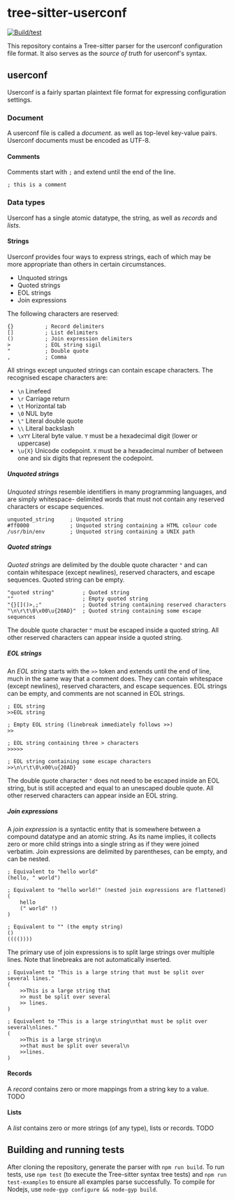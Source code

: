 # tree-sitter-userconf
[![Build/test](https://github.com/andrewhutchison1/tree-sitter-userconf/actions/workflows/ci.yml/badge.svg?event=push)](https://github.com/andrewhutchison1/tree-sitter-userconf/actions/workflows/ci.yml)

This repository contains a Tree-sitter parser for the userconf configuration file format.
It also serves as the *source of truth* for userconf's syntax.

## userconf

Userconf is a fairly spartan plaintext file format for expressing configuration settings.

### Document

A userconf file is called a *document*.
as well as top-level key-value pairs.
Userconf documents must be encoded as UTF-8.

#### Comments

Comments start with `;` and extend until the end of the line.
```
; this is a comment
```

### Data types

Userconf has a single atomic datatype, the string, as well as *records* and *lists*.

#### Strings

Userconf provides four ways to express strings, each of which may be more appropriate than
others in certain circumstances.
 - Unquoted strings
 - Quoted strings
 - EOL strings
 - Join expressions

The following characters are reserved:
```
{}          ; Record delimiters
[]          ; List delimiters
()          ; Join expression delimiters
>           ; EOL string sigil
"           ; Double quote
,           ; Comma
```

All strings except unquoted strings can contain escape characters.
The recognised escape characters are:
 - `\n` Linefeed
 - `\r` Carriage return
 - `\t` Horizontal tab
 - `\0` NUL byte
 - `\"` Literal double quote
 - `\\` Literal backslash
 - `\xYY` Literal byte value. `Y` must be a hexadecimal digit (lower or uppercase)
 - `\u{X}` Unicode codepoint. `X` must be a hexadecimal number of between one and six digits
  that represent the codepoint.

##### Unquoted strings

*Unquoted strings* resemble identifiers in many programming languages, and are simply whitespace-
delimited words that must not contain any reserved characters or escape sequences.
```
unquoted_string     ; Unquoted string
#ff0000             ; Unquoted string containing a HTML colour code
/usr/bin/env        ; Unquoted string containing a UNIX path
```

##### Quoted strings

*Quoted strings* are delimited by the double quote character `"` and can contain whitespace
(except newlines), reserved characters, and escape sequences. Quoted string can be empty.
```
"quoted string"         ; Quoted string
""                      ; Empty quoted string
"{}[]()>,;"             ; Quoted string containing reserved characters
"\n\r\t\0\x00\u{20AD}"  ; Quoted string containing some escape sequences
```

The double quote character `"` must be escaped inside a quoted string.
All other reserved characters can appear inside a quoted string.

##### EOL strings

An *EOL string* starts with the `>>` token and extends until the end of line, much in the same
way that a comment does.
They can contain whitespace (except newlines), reserved characters, and escape sequences.
EOL strings can be empty, and comments are not scanned in EOL strings.
```
; EOL string
>>EOL string

; Empty EOL string (linebreak immediately follows >>)
>>

; EOL string containing three > characters
>>>>>

; EOL string containing some escape characters
>>\n\r\t\0\x00\u{20AD}
```

The double quote character `"` does not need to be escaped inside an EOL string, but is still
accepted and equal to an unescaped double quote.
All other reserved characters can appear inside an EOL string.

##### Join expressions

A *join expression* is a syntactic entity that is somewhere between a compound datatype and an
atomic string.
As its name implies, it collects zero or more child strings into a single string as if they were
joined verbatim.
Join expressions are delimited by parentheses, can be empty, and can be nested.
```
; Equivalent to "hello world"
(hello, " world")

; Equivalent to "hello world!" (nested join expressions are flattened)
(
    hello
    (" world" !)
)

; Equivalent to "" (the empty string)
()
(((())))
```

The primary use of join expressions is to split large strings over multiple lines.
Note that linebreaks are not automatically inserted.
```
; Equivalent to "This is a large string that must be split over several lines."
(
    >>This is a large string that
    >> must be split over several
    >> lines.
)

; Equivalent to "This is a large string\nthat must be split over several\nlines."
(
    >>This is a large string\n
    >>that must be split over several\n
    >>lines.
)
```

#### Records

A *record* contains zero or more mappings from a string key to a value.
TODO

#### Lists

A *list* contains zero or more strings (of any type), lists or records.
TODO

## Building and running tests

After cloning the repository, generate the parser with `npm run build`.
To run tests, use `npm test` (to execute the Tree-sitter syntax tree tests) and
`npm run test-examples` to ensure all examples parse successfully.
To compile for Nodejs, use `node-gyp configure && node-gyp build`.
